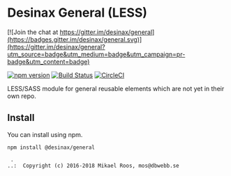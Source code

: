 Desinax General (LESS)
===============================

[![Join the chat at https://gitter.im/desinax/general](https://badges.gitter.im/desinax/general.svg)](https://gitter.im/desinax/general?utm_source=badge&utm_medium=badge&utm_campaign=pr-badge&utm_content=badge)

[![npm version](https://badge.fury.io/js/%40desinax%2Fgeneral.svg)](https://badge.fury.io/js/%40desinax%2Fgeneral)
[![Build Status](https://travis-ci.org/desinax/general.svg?branch=master)](https://travis-ci.org/desinax/general)
[![CircleCI](https://circleci.com/gh/desinax/general.svg?style=svg)](https://circleci.com/gh/desinax/general)

LESS/SASS module for general reusable elements which are not yet in their own repo.



Install
-------------------------------

You can install using npm.

```text
npm install @desinax/general
```



```
 . 
..:  Copyright (c) 2016-2018 Mikael Roos, mos@dbwebb.se 
```
